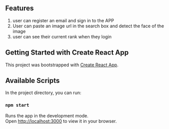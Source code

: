 ## Features
1. user can register an email and sign in to the APP
2. User can paste an image url in the search box and detect the face of the image
3. user can see their current rank when they login

## Getting Started with Create React App

This project was bootstrapped with [Create React App](https://github.com/facebook/create-react-app).

## Available Scripts

In the project directory, you can run:

### `npm start`

Runs the app in the development mode.\
Open [http://localhost:3000](http://localhost:3000) to view it in your browser.

